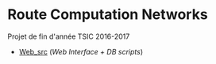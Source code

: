 # Route Computation Networks
Projet de fin d'année TSIC 2016-2017
* [Web_src](Web_src) (*Web Interface + DB scripts*)
